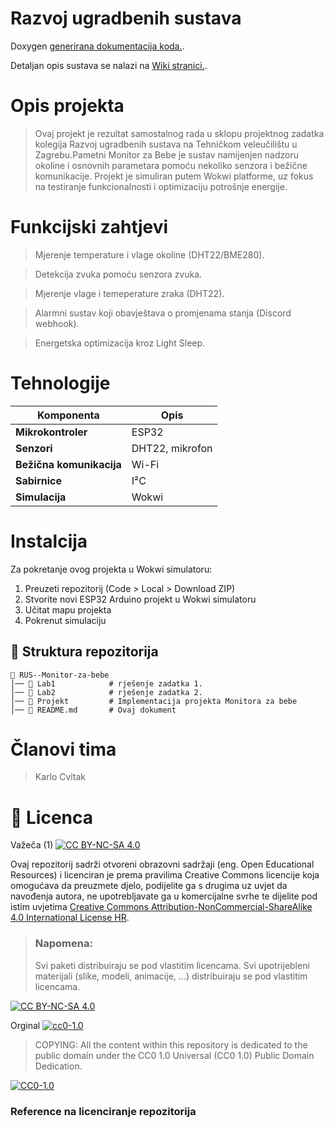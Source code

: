 # Razvoj ugradbenih sustava

Doxygen [generirana dokumentacija koda.](https://karlocvitak.github.io/RUS--Monitor-za-bebe/).

Detaljan opis sustava se nalazi na [Wiki stranici.](https://github.com/KarloCvitak/RUS--Monitor-za-bebe/wiki).


# Opis projekta

> Ovaj projekt je rezultat samostalnog rada u sklopu projektnog zadatka kolegija Razvoj ugradbenih sustava na Tehničkom veleučilištu u Zagrebu.Pametni Monitor za Bebe je sustav namijenjen nadzoru okoline i osnovnih parametara pomoću nekoliko senzora i bežične komunikacije. Projekt je simuliran putem Wokwi platforme, uz fokus na testiranje funkcionalnosti i optimizaciju potrošnje energije.  


# Funkcijski zahtjevi
> Mjerenje temperature i vlage okoline (DHT22/BME280).

> Detekcija zvuka pomoću senzora zvuka.

> Mjerenje vlage i temeperature zraka (DHT22).

> Alarmni sustav koji obavještava o promjenama stanja (Discord webhook).

> Energetska optimizacija kroz Light Sleep.


# Tehnologije
| Komponenta | Opis |
|------------|------|
| **Mikrokontroler** | ESP32 |
| **Senzori** | DHT22, mikrofon |
| **Bežična komunikacija** | Wi-Fi |
| **Sabirnice** | I²C |
| **Simulacija** | Wokwi |

# Instalcija

Za pokretanje ovog projekta u Wokwi simulatoru:

1. Preuzeti repozitorij (Code > Local > Download ZIP) 
2. Stvorite novi ESP32 Arduino projekt u Wokwi simulatoru
3. Učitat mapu projekta
5. Pokrenut simulaciju



## 📂 Struktura repozitorija
```
📁 RUS--Monitor-za-bebe
│── 📂 Lab1            # rješenje zadatka 1.
│── 📂 Lab2            # rješenje zadatka 2.
│── 📂 Projekt         # Implementacija projekta Monitora za bebe
│── 📄 README.md       # Ovaj dokument
```

# Članovi tima 
> Karlo Cvitak


# 📝 Licenca
Važeča (1)
[![CC BY-NC-SA 4.0][cc-by-nc-sa-shield]][cc-by-nc-sa]

Ovaj repozitorij sadrži otvoreni obrazovni sadržaji (eng. Open Educational Resources)  i licenciran je prema pravilima Creative Commons licencije koja omogućava da preuzmete djelo, podijelite ga s drugima uz 
uvjet da navođenja autora, ne upotrebljavate ga u komercijalne svrhe te dijelite pod istim uvjetima [Creative Commons Attribution-NonCommercial-ShareAlike 4.0 International License HR][cc-by-nc-sa].
>
> ### Napomena:
>
> Svi paketi distribuiraju se pod vlastitim licencama.
> Svi upotrijebleni materijali  (slike, modeli, animacije, ...) distribuiraju se pod vlastitim licencama.

[![CC BY-NC-SA 4.0][cc-by-nc-sa-image]][cc-by-nc-sa]

[cc-by-nc-sa]: https://creativecommons.org/licenses/by-nc/4.0/deed.hr 
[cc-by-nc-sa-image]: https://licensebuttons.net/l/by-nc-sa/4.0/88x31.png
[cc-by-nc-sa-shield]: https://img.shields.io/badge/License-CC%20BY--NC--SA%204.0-lightgrey.svg

Orginal [![cc0-1.0][cc0-1.0-shield]][cc0-1.0]
>
>COPYING: All the content within this repository is dedicated to the public domain under the CC0 1.0 Universal (CC0 1.0) Public Domain Dedication.
>
[![CC0-1.0][cc0-1.0-image]][cc0-1.0]

[cc0-1.0]: https://creativecommons.org/licenses/by/1.0/deed.en
[cc0-1.0-image]: https://licensebuttons.net/l/by/1.0/88x31.png
[cc0-1.0-shield]: https://img.shields.io/badge/License-CC0--1.0-lightgrey.svg

### Reference na licenciranje repozitorija
